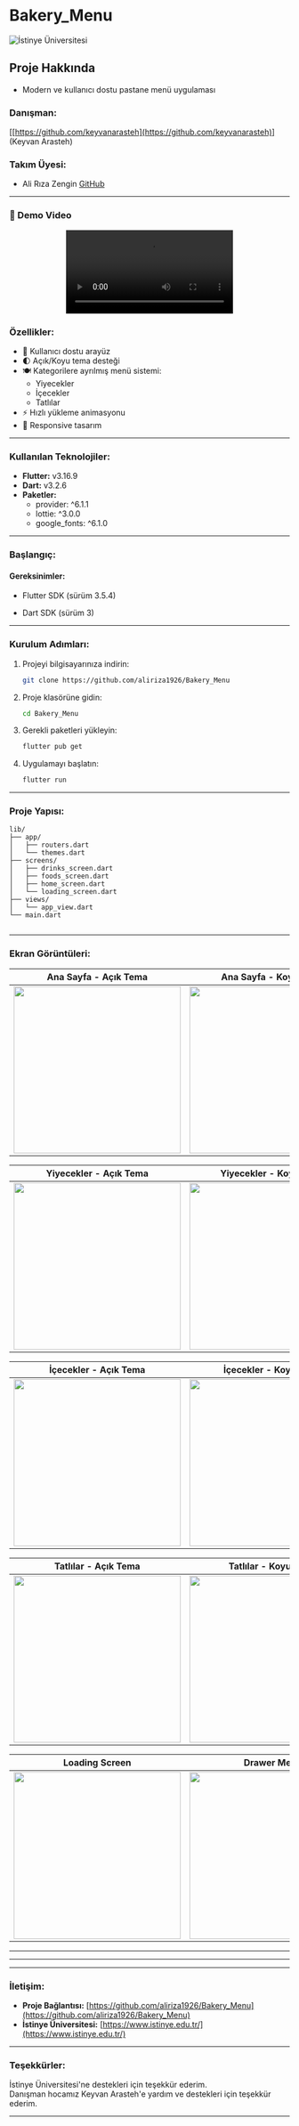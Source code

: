 



# **Bakery_Menu**


![İstinye Üniversitesi](https://www.unitededucation.com/linklogoch/istinye-university-logo.png)


## Proje Hakkında

- Modern ve kullanıcı dostu pastane menü uygulaması

### **Danışman:**

[[https://github.com/keyvanarasteh](https://github.com/keyvanarasteh)] (Keyvan Arasteh)

### **Takım Üyesi:**

-   Ali Rıza Zengin [GitHub](https://github.com/aliriza1926)

----------



### **🎥 Demo Video**

<div align="center">
  <video width="300" controls>
    <source src="./demo/Demo.mp4" type="video/mp4">
  </video>
</div>

### **Özellikler:**

- 📱 Kullanıcı dostu arayüz
- 🌓 Açık/Koyu tema desteği
- 🍽️ Kategorilere ayrılmış menü sistemi:
  - Yiyecekler
  - İçecekler
  - Tatlılar
- ⚡ Hızlı yükleme animasyonu
- 📱 Responsive tasarım

----------

### **Kullanılan Teknolojiler:**

- **Flutter:** v3.16.9
- **Dart:** v3.2.6
- **Paketler:**
  - provider: ^6.1.1
  - lottie: ^3.0.0
  - google_fonts: ^6.1.0


----------

### **Başlangıç:**

#### **Gereksinimler:**

- Flutter SDK (sürüm 3.5.4)

- Dart SDK (sürüm 3)

----------

### **Kurulum Adımları:**

1.  Projeyi bilgisayarınıza indirin:
    
    ```bash
    git clone https://github.com/aliriza1926/Bakery_Menu  
    
    ```
    
2.  Proje klasörüne gidin:
    
    ```bash
    cd Bakery_Menu  
    
    ```
    
3.  Gerekli paketleri yükleyin:
    
    ```bash
    flutter pub get  
    
    ```
    
4.  Uygulamayı başlatın:
    
    ```bash
    flutter run  
    
    ```
    

----------

### **Proje Yapısı:**

```
lib/
├── app/
│   ├── routers.dart
│   └── themes.dart
├── screens/
│   ├── drinks_screen.dart
│   ├── foods_screen.dart
│   ├── home_screen.dart 
│   └── loading_screen.dart
├── views/
│   └── app_view.dart
└── main.dart


```

----------



### **Ekran Görüntüleri:**

<div align="center">

| Ana Sayfa - Açık Tema | Ana Sayfa - Koyu Tema |
|:-:|:-:|
| <img src="screenshots/homelight.png" width="300"> | <img src="screenshots/homedark.png" width="300"> |

| Yiyecekler - Açık Tema | Yiyecekler - Koyu Tema |
|:-:|:-:|
| <img src="screenshots/foodlight.png" width="300"> | <img src="screenshots/fooddark.png" width="300"> |

| İçecekler - Açık Tema | İçecekler - Koyu Tema |
|:-:|:-:|
| <img src="screenshots/drinklight.png" width="300"> | <img src="screenshots/drinkdark.png" width="300"> |

| Tatlılar - Açık Tema | Tatlılar - Koyu Tema |
|:-:|:-:|
| <img src="screenshots/sweetlight.png" width="300"> | <img src="screenshots/sweetdark.png" width="300"> |

| Loading Screen | Drawer Menü |
|:-:|:-:|
| <img src="screenshots/loading.png" width="300"> | <img src="screenshots/drawerlight.png" width="300"> |

</div>

----------

----------



----------

### **İletişim:**

-   **Proje Bağlantısı:** [https://github.com/aliriza1926/Bakery_Menu](https://github.com/aliriza1926/Bakery_Menu)
-   **İstinye Üniversitesi:** [https://www.istinye.edu.tr/](https://www.istinye.edu.tr/)

----------

### **Teşekkürler:**

İstinye Üniversitesi'ne destekleri için teşekkür ederim.  
Danışman hocamız Keyvan Arasteh'e yardım ve destekleri için teşekkür ederim.

----------

